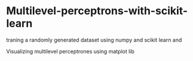 # Multilevel-perceptrons-with-scikit-learn

traning a randomly generated dataset using numpy and scikit learn and

Visualizing multilevel perceptrones using matplot lib

